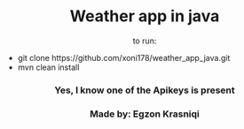 <h1 style="text-align:center">Weather app in java</h1>

<p style="text-align:center"> to run:</p>
    <ul>
        <li>git clone https://github.com/xoni178/weather_app_java.git</li>
        <li>mvn clean install</li>
    </ul>


<h3 style="text-align:center">Yes, I know one of the Apikeys is present</h3>

<h3 style="text-align:center">Made by: Egzon Krasniqi</h3>